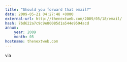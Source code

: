 ```yaml
---
title: "Should you forward that email?"
date: 2009-05-21 04:27:48 +0000
external-url: http://thenextweb.com/2009/05/18/email/
hash: 7bd622a7c9c9e80085d1a544e9594acd
annum:
    year: 2009
    month: 05
hostname: thenextweb.com
---
```




via


  

